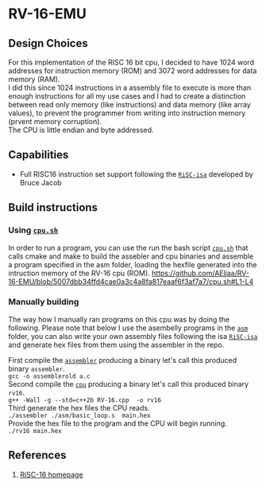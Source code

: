 # RV-16-EMU

## Design Choices
For this implementation of the RISC 16 bit cpu, I decided to have 1024 word addresses for instruction memory (ROM) and 3072 word addresses for data memory (RAM).<br/>
I did this since 1024 instructions in a assembly file to execute is more than enough instructions for all my use cases and I had to create a distinction between read only memory (like instructions) and data memory (like array values), to prevent the programmer from writing into instruction memory (prvent memory corruption).<br/>
The CPU is little endian and byte addressed.

## Capabilities
- Full RISC16 instruction set support following the [`RiSC-isa`](./docs/RiSC-isa.pdf) developed by Bruce Jacob

## Build instructions
### Using [`cpu.sh`](./cpu.sh)

In order to run a program, you can use the run the bash script [`cpu.sh`](./cpu.sh) that calls cmake and make to build the assebler and cpu binaries and assemble a program specified in the asm folder, loading the hexfile generated into the intruction memory of the RV-16 cpu (ROM).
https://github.com/AEljaa/RV-16-EMU/blob/5007dbb34ffd4cae0a3c4a8fa817eaaf6f3af7a7/cpu.sh#L1-L4

### Manually building

The way how I manually ran programs on this cpu was by doing the following. Please note that below I use the asembelly programs in the [`asm`](./asm/) folder, you can also write your own assembly files following the isa [`RiSC-isa`](./docs/RiSC-isa.pdf) and generate hex files from them using the assembler in the repo.<br/>

First compile the [`assembler`](./a.c) producing a binary let's call this produced binary `assembler`.<br/>
`gcc -o assemblerold a.c`<br/>
Second compile the [`cpu`](./RV-16.cpp) producing a binary let's call this produced binary `rv16`.<br/>
`g++ -Wall -g --std=c++2b RV-16.cpp  -o rv16` <br/>
Third generate the hex files the CPU reads.<br/>
`./assembler ./asm/basic_loop.s  main.hex`<br/>
Provide the hex file to the program and the CPU will begin running.<br/>
`./rv16 main.hex`

## References
1) [RiSC-16 homepage](https://user.eng.umd.edu/~blj/RiSC/)
